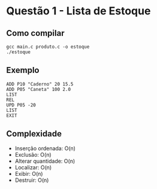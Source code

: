 
# Questão 1 - Lista de Estoque

## Como compilar
```
gcc main.c produto.c -o estoque
./estoque
```

## Exemplo
```
ADD P10 "Caderno" 20 15.5
ADD P05 "Caneta" 100 2.0
LIST
REL
UPD P05 -20
LIST
EXIT
```

## Complexidade
- Inserção ordenada: O(n)
- Exclusão: O(n)
- Alterar quantidade: O(n)
- Localizar: O(n)
- Exibir: O(n)
- Destruir: O(n)
